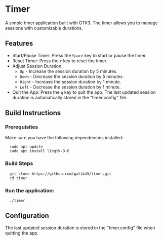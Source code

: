 # Timer
A simple timer application built with GTK3. The timer allows you to manage sessions with customizable durations.

## Features
- Start/Pause Timer: Press the `Space` key to start or pause the timer.
- Reset Timer: Press the `r` key to reset the timer.
- Adjust Session Duration:
  - `Up` -  Increase the session duration by 5 minutes.
  - `Down` - Decrease the session duration by 5 minutes.
  - `Right` - Increase the session duration by 1 minute.
  - `Left` - Decrease the session duration by 1 minute.
- Quit the App: Press the `q` key to quit the app. The last updated session duration is automatically stored in the "timer.config" file.

## Build Instructions
### Prerequisites
Make sure you have the following dependencies installed:
```
  sudo apt update
  sudo apt install libgtk-3-0
```
### Build Steps
```
  git clone https://github.com/galib45/timer.git
  cd timer
```
### Run the application:
```
  ./timer
```
## Configuration
The last updated session duration is stored in the "timer.config" file when quitting the app.
